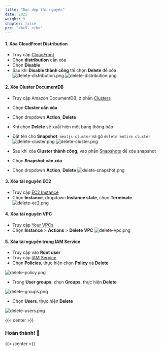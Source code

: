 ```yaml
---
title: "Dọn dẹp tài nguyên"
date: 2025
weight: 9
chapter: false
pre: "<b>9. </b>"
---
```


#### 1. Xóa CloudFront Distribution

- Truy cập [CloudFront](https://us-east-1.console.aws.amazon.com/cloudfront/v4/home#/distributions)
- Chọn **distribution** cần xóa
- Chọn **Disable**
- Sau khi **Disable thành công** thì chọn **Delete** để xóa
  ![delete-distribution.png](/images/9-clean-up/9.1.png)
  ![delete-distribution.png](/images/9-clean-up/9.2.png)

#### 2. Xóa Cluster DocumentDB

- Truy cập Amazon DocumentDB, ở phần
  [Clusters](https://ap-southeast-1.console.aws.amazon.com/docdb/home?region=ap-southeast-1#clusters)
- Chọn **Cluster cần xóa**
- Chọn dropdown **Action**, **Delete**
- Khi chọn **Delete** sẽ xuất hiện một bảng thông báo
- Đặt tên cho **Snapshot**: `nextjs-cluster` và gõ `delete entire cluster`
  ![delete-cluster.png](/images/9-clean-up/9.3.png)
  ![delete-cluster.png](/images/9-clean-up/9.4.png)

- Sau khi xóa **Cluster thành công**, vào phần [Snapshots](https://ap-southeast-1.console.aws.amazon.com/docdb/home?region=ap-southeast-1#snapshots) để xóa snapshot
- Chọn **Snapshot cần xóa**
- Chọn dropdown **Action**, **Delete**
  ![delete-snapshot.png](/images/9-clean-up/9.5.png)

#### 3. Xóa tài nguyên EC2

- Truy cập [EC2 Instance](https://ap-southeast-1.console.aws.amazon.com/ec2/home?region=ap-southeast-1#Instances:)
- Chọn **Instance**, dropdown **Instance state**, chọn **Terminate**
  ![delete-ec2.png](/images/9-clean-up/9.6.png)

#### 4. Xóa tài nguyên VPC

- Truy cập [Your VPCs](https://ap-southeast-1.console.aws.amazon.com/vpcconsole/home?region=ap-southeast-1#vpcs:)
- Chọn **Instance** > **Actions** > **Delete VPC**
  ![delete-vpc.png](/images/9-clean-up/9.7.png)

#### 5. Xóa tài nguyên trong IAM Service

- Truy cập vào **Root user**
- Truy cập [IAM Service](https://us-east-1.console.aws.amazon.com/iam/home?region=ap-southeast-1#/home)
- Chọn **Policies**, thực hiện chọn **Policy** và **Delete**

![delete-policy.png](/images/9-clean-up/9.8.png)

- Trong **User groups**, chọn **Groups**, thực hiện **Delete**

![delete-groups.png](/images/9-clean-up/9.9.png)

- Chọn **Users**, thực hiện **Delete**

![delete-users.png](/images/9-clean-up/9.10.png)

{{< center >}}

### **Hoàn thành! 🚀**

{{< /center >}}
